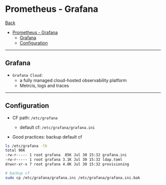 # Prometheus - Grafana

[Back](../../index.md)

- [Prometheus - Grafana](#prometheus---grafana)
  - [Grafana](#grafana)
  - [Configuration](#configuration)

---

## Grafana

- `Grafana Cloud`:
  - a fully managed cloud-hosted observability platform
  - Metrcis, logs and traces

---

## Configuration

- CF path: `/etc/grafana`

  - default cf: `/etc/grafana/grafana.ini`

- Good practices: backup default cf

```sh
ls /etc/grafana -lh
total 96K
-rw-r----- 1 root grafana  85K Jul 30 15:32 grafana.ini
-rw-r----- 1 root grafana 3.1K Jul 30 15:32 ldap.toml
drwxr-xr-x 7 root grafana 4.0K Jul 30 15:32 provisioning

# backup cf
sudo cp /etc/grafana/grafana.ini /etc/grafana/grafana.ini.bak
```

